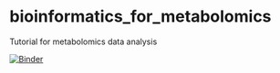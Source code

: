 # bioinformatics_for_metabolomics
Tutorial for metabolomics data analysis

[![Binder](https://mybinder.org/badge_logo.svg)](https://mybinder.org/v2/gh/maxvincent24/bioinformatics_for_metabolomics/master?labpath=notebooks%2Fmetabolomics_peaktable_analysis.ipynb)
